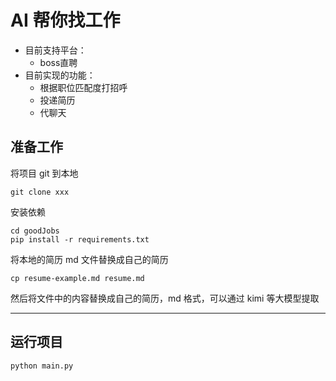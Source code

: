 # AI 帮你找工作
- 目前支持平台：
  - boss直聘
- 目前实现的功能：
  - 根据职位匹配度打招呼
  - 投递简历
  - 代聊天
## 准备工作
将项目 git 到本地
```
git clone xxx
```
安装依赖
```
cd goodJobs
pip install -r requirements.txt
```
将本地的简历 md 文件替换成自己的简历
```
cp resume-example.md resume.md
```
然后将文件中的内容替换成自己的简历，md 格式，可以通过 kimi 等大模型提取

---
## 运行项目
```
python main.py
```